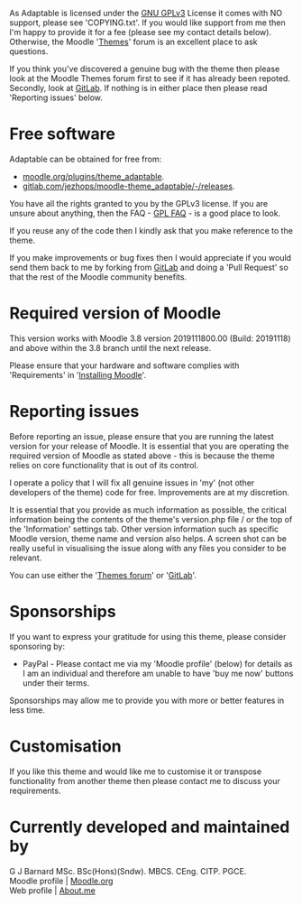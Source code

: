 As Adaptable is licensed under the [GNU GPLv3](https://www.gnu.org/licenses/gpl-3.0.en.html) License it comes with NO support,
please see 'COPYING.txt'. If you would like support from me then I'm happy to provide it for a fee (please see my contact details
below).  Otherwise, the Moodle '[Themes](https://moodle.org/mod/forum/view.php?id=46)' forum is an excellent place to ask questions.

If you think you've discovered a genuine bug with the theme then please look at the Moodle Themes forum first to see if it
has already been repoted.  Secondly, look at [GitLab](https://gitlab.com/jezhops/moodle-theme_adaptable/-/issues).  If nothing
is in either place then please read 'Reporting issues' below.

Free software
=============
Adaptable can be obtained for free from:

* [moodle.org/plugins/theme_adaptable](https://moodle.org/plugins/theme_adaptable).
* [gitlab.com/jezhops/moodle-theme_adaptable/-/releases](https://gitlab.com/jezhops/moodle-theme_adaptable/-/releases).

You have all the rights granted to you by the GPLv3 license.  If you are unsure about anything, then the
FAQ - [GPL FAQ](https://www.gnu.org/licenses/gpl-faq.html) - is a good place to look.

If you reuse any of the code then I kindly ask that you make reference to the theme.

If you make improvements or bug fixes then I would appreciate if you would send them back to me by forking from
[GitLab](https://gitlab.com/jezhops/moodle-theme_adaptable) and doing a 'Pull Request' so that the rest of the Moodle community
benefits.

Required version of Moodle
==========================
This version works with Moodle 3.8 version 2019111800.00 (Build: 20191118) and above within the 3.8 branch until the next release.

Please ensure that your hardware and software complies with 'Requirements' in '[Installing Moodle](https://docs.moodle.org/38/en/Installing_Moodle)'.

Reporting issues
================
Before reporting an issue, please ensure that you are running the latest version for your release of Moodle.  It is essential
that you are operating the required version of Moodle as stated above - this is because the theme relies on core functionality
that is out of its control.

I operate a policy that I will fix all genuine issues in 'my' (not other developers of the theme) code for free.
Improvements are at my discretion.

It is essential that you provide as much information as possible, the critical information being the contents of the theme's
version.php file / or the top of the 'Information' settings tab.  Other version information such as specific Moodle version,
theme name and version also helps.  A screen shot can be really useful in visualising the issue along with any files you
consider to be relevant.

You can use either the '[Themes forum](https://moodle.org/mod/forum/view.php?id=46)' or '[GitLab](https://gitlab.com/jezhops/moodle-theme_adaptable/-/issues)'.

Sponsorships
============
If you want to express your gratitude for using this theme, please consider sponsoring
by:

* PayPal - Please contact me via my 'Moodle profile' (below) for details as I am an individual and therefore am unable to have
'buy me now' buttons under their terms.

Sponsorships may allow me to provide you with more or better features in less time.

Customisation
=============
If you like this theme and would like me to customise it or transpose functionality from another theme then please contact
me to discuss your requirements.

Currently developed and maintained by
=====================================
G J Barnard MSc. BSc(Hons)(Sndw). MBCS. CEng. CITP. PGCE.  
Moodle profile | [Moodle.org](http://moodle.org/user/profile.php?id=442195)  
Web profile | [About.me](http://about.me/gjbarnard)
